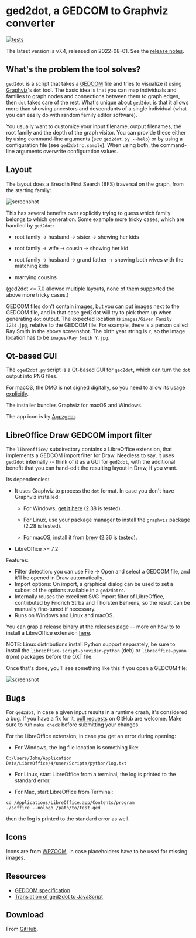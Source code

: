 # ged2dot, a GEDCOM to Graphviz converter

[![tests](https://github.com/vmiklos/ged2dot/workflows/tests/badge.svg)](https://github.com/vmiklos/ged2dot/actions")

The latest version is v7.4, released on 2022-08-01.  See the
[release notes](https://github.com/vmiklos/ged2dot/blob/master/NEWS.md).

## What's the problem the tool solves?

`ged2dot` is a script that takes a [GEDCOM](http://en.wikipedia.org/wiki/GEDCOM) file and tries to
visualize it using [Graphviz](http://www.graphviz.org/)'s `dot` tool. The basic idea is that you can
map individuals and families to graph nodes and connections between them to graph edges, then `dot`
takes care of the rest. What's unique about `ged2dot` is that it allows more than showing ancestors
and descendants of a single individual (what you can easily do with random family editor software).

You usually want to customize your input filename, output filenames, the root family and the depth
of the graph visitor. You can provide these either by using command-line arguments (see `ged2dot.py
--help`) or by using a configuration file (see `ged2dotrc.sample`). When using both, the
command-line arguments overwrite configuration values.

## Layout

The layout does a Breadth First Search (BFS) traversal on the graph, from the starting family:

![screenshot](https://vmiklos.hu/ged2dot/tests/screenshot.png)

This has several benefits over explicitly trying to guess which family belongs to which generation.
Some example more tricky cases, which are handled by `ged2dot`:

- root family -> husband -> sister -> showing her kids

- root family -> wife -> cousin -> showing her kid

- root family -> husband -> grand father -> showing both wives with the matching kids

- marrying cousins

(ged2dot <= 7.0 allowed multiple layouts, none of them supported the above more tricky cases.)

GEDCOM files don't contain images, but you can put images next to the GEDCOM file, and in that case
ged2dot will try to pick them up when generating `dot` output. The expected location is
`images/Given Family 1234.jpg`, relative to the GEDCOM file. For example, there is a person called
Ray Smith in the above screenshot. The birth year string is `Y`, so the image location has to be
`images/Ray Smith Y.jpg`.

## Qt-based GUI

The `qged2dot.py` script is a Qt-based GUI for `ged2dot`, which can turn the `dot` output into PNG
files.

For macOS, the DMG is not signed digitally, so you need to allow its usage
[explicitly](https://support.apple.com/guide/mac-help/open-a-mac-app-from-an-unidentified-developer-mh40616/mac).

The installer bundles Graphviz for macOS and Windows.

The app icon is by [Appzgear](https://icon-icons.com/icon/family-tree/120659).

## LibreOffice Draw GEDCOM import filter

The `libreoffice/` subdirectory contains a LibreOffice extension, that
implements a GEDCOM import filter for Draw. Needless to say, it uses `ged2dot`
internally -- think of it as a GUI for `ged2dot`, with the additional benefit
that you can hand-edit the resulting layout in Draw, if you want.

Its dependencies:

- It uses Graphviz to process the `dot` format. In case you don't have Graphviz
  installed:

  - For Windows, [get it here](https://graphviz.gitlab.io/_pages/Download/Download_windows.html) (2.38 is tested).

  - For Linux, use your package manager to install the `graphviz` package (2.28 is tested).

  - For macOS, install it from [brew](https://brew.sh/) (2.36 is tested).

- LibreOffice >= 7.2

Features:

- Filter detection: you can use File -> Open and select a GEDCOM file, and
  it'll be opened in Draw automatically.
- Import options: On import, a graphical dialog can be used to set a subset of
  the options available in a `ged2dotrc`.
- Internally reuses the excellent SVG import filter of LibreOffice, contributed
  by Fridrich Strba and Thorsten Behrens, so the result can be manually
  fine-tuned if necessary.
- Runs on Windows and Linux and macOS.

You can grap a release binary at [the releases page](https://github.com/vmiklos/ged2dot/releases) --
more on how to to install a LibreOffice extension
[here](https://wiki.documentfoundation.org/Documentation/HowTo/install_extension).

NOTE: Linux distributions install Python support separately, be sure to install the
`libreoffice-script-provider-python` (deb) or `libreoffice-pyuno` (rpm) packages before the OXT
file.

Once that's done, you'll see something like this if you open a GEDCOM file:

![screenshot](https://vmiklos.hu/ged2dot/libreoffice/screenshot.png)

## Bugs

For `ged2dot`, in case a given input results in a runtime crash, it's
considered a bug. If you have a fix for it,
[pull requests](https://github.com/vmiklos/ged2dot/pull/new/master) on GitHub are
welcome. Make sure to run `make check` before submitting your changes.

For the LibreOffice extension, in case you get an error during opening:

- For Windows, the log file location is something like:

```
C:/Users/John/Application Data/LibreOffice/4/user/Scripts/python/log.txt
```

- For Linux, start LibreOffice from a terminal, the log is printed to the
  standard error.

- For Mac, start LibreOffice from Terminal:

```
cd /Applications/LibreOffice.app/Contents/program
./soffice --nologo /path/to/test.ged
```

then the log is printed to the standard error as well.

## Icons

Icons are from
[WPZOOM](http://www.wpzoom.com/wpzoom/new-freebie-wpzoom-developer-icon-set-154-free-icons/),
in case placeholders have to be used for missing images.

## Resources

- [GEDCOM specification](https://www.familysearch.org/developers/docs/guides/gedcom)
- [Translation of ged2dot to JavaScript](https://gist.github.com/fetsorn/1d5f6cbc47989b32cb461528c1e253b4)

## Download

From [GitHub](https://github.com/vmiklos/ged2dot).
